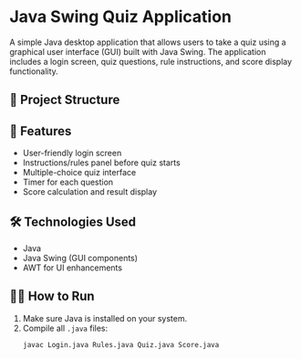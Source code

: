 # Java Swing Quiz Application

A simple Java desktop application that allows users to take a quiz using a graphical user interface (GUI) built with Java Swing. The application includes a login screen, quiz questions, rule instructions, and score display functionality.

## 📁 Project Structure


## 🚀 Features

- User-friendly login screen
- Instructions/rules panel before quiz starts
- Multiple-choice quiz interface
- Timer for each question
- Score calculation and result display

## 🛠️ Technologies Used

- Java
- Java Swing (GUI components)
- AWT for UI enhancements

## 🧑‍💻 How to Run

1. Make sure Java is installed on your system.
2. Compile all `.java` files:
   ```bash
   javac Login.java Rules.java Quiz.java Score.java
